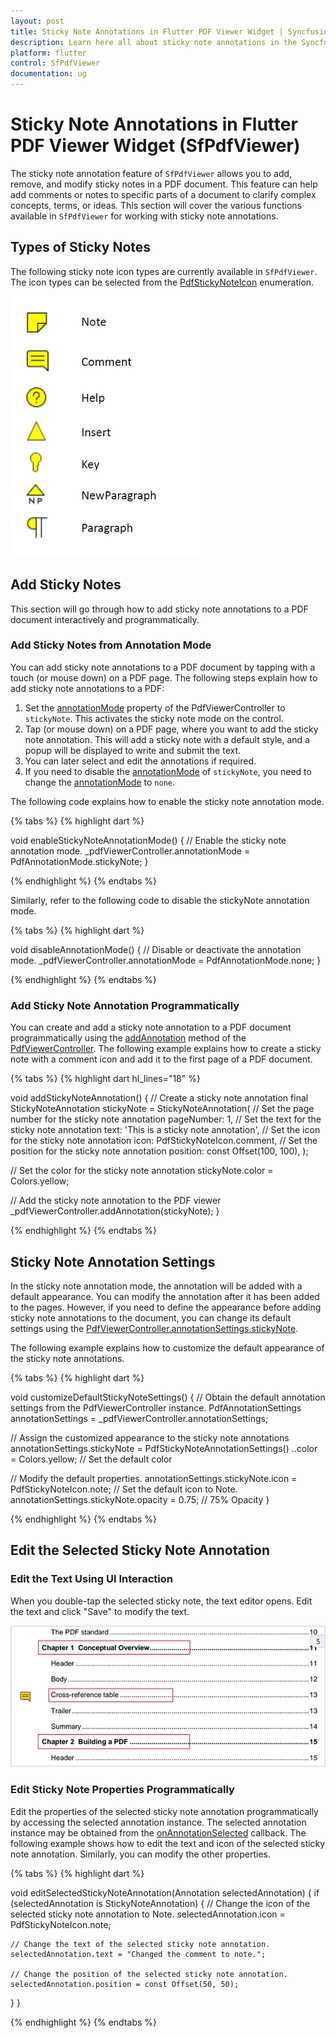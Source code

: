 ```yaml
---
layout: post
title: Sticky Note Annotations in Flutter PDF Viewer Widget | Syncfusion
description: Learn here all about sticky note annotations in the Syncfusion® Flutter PDF Viewer (SfPdfViewer) widget and more.
platform: flutter
control: SfPdfViewer
documentation: ug
---
```


# Sticky Note Annotations in Flutter PDF Viewer Widget (SfPdfViewer)

The sticky note annotation feature of `SfPdfViewer` allows you to add, remove, and modify sticky notes in a PDF document. This feature can help add comments or notes to specific parts of a document to clarify complex concepts, terms, or ideas. This section will cover the various functions available in `SfPdfViewer` for working with sticky note annotations.

## Types of Sticky Notes

The following sticky note icon types are currently available in `SfPdfViewer`. The icon types can be selected from the [PdfStickyNoteIcon](https://pub.dev/documentation/syncfusion_flutter_pdfviewer/latest/pdfviewer/PdfStickyNoteIcon.html) enumeration.

![Sticky note icon types](images/annotations/sticky-note-icon-types.png)

## Add Sticky Notes

This section will go through how to add sticky note annotations to a PDF document interactively and programmatically.

### Add Sticky Notes from Annotation Mode

You can add sticky note annotations to a PDF document by tapping with a touch (or mouse down) on a PDF page. The following steps explain how to add sticky note annotations to a PDF:

1. Set the [annotationMode](https://pub.dev/documentation/syncfusion_flutter_pdfviewer/latest/pdfviewer/PdfViewerController/annotationMode.html) property of the PdfViewerController to `stickyNote`. This activates the sticky note mode on the control.
2. Tap (or mouse down) on a PDF page, where you want to add the sticky note annotation. This will add a sticky note with a default style, and a popup will be displayed to write and submit the text.
3. You can later select and edit the annotations if required.
4. If you need to disable the [annotationMode](https://pub.dev/documentation/syncfusion_flutter_pdfviewer/latest/pdfviewer/PdfViewerController/annotationMode.html) of `stickyNote`, you need to change the [annotationMode](https://pub.dev/documentation/syncfusion_flutter_pdfviewer/latest/pdfviewer/PdfViewerController/annotationMode.html) to `none`.

The following code explains how to enable the sticky note annotation mode.

{% tabs %}
{% highlight dart %}

void enableStickyNoteAnnotationMode() {
  // Enable the sticky note annotation mode.
  _pdfViewerController.annotationMode = PdfAnnotationMode.stickyNote;
}

{% endhighlight %}
{% endtabs %}

Similarly, refer to the following code to disable the stickyNote annotation mode.

{% tabs %}
{% highlight dart %}

void disableAnnotationMode() {
  // Disable or deactivate the annotation mode.
  _pdfViewerController.annotationMode = PdfAnnotationMode.none;
}

{% endhighlight %}
{% endtabs %}

### Add Sticky Note Annotation Programmatically

You can create and add a sticky note annotation to a PDF document programmatically using the [addAnnotation](https://pub.dev/documentation/syncfusion_flutter_pdfviewer/latest/pdfviewer/PdfViewerController/addAnnotation.html) method of the [PdfViewerController](https://pub.dev/documentation/syncfusion_flutter_pdfviewer/latest/pdfviewer/PdfViewerController-class.html). The following example explains how to create a sticky note with a comment icon and add it to the first page of a PDF document.

{% tabs %}
{% highlight dart hl_lines="18" %}

void addStickyNoteAnnotation() {
  // Create a sticky note annotation
  final StickyNoteAnnotation stickyNote = StickyNoteAnnotation(
    // Set the page number for the sticky note annotation
    pageNumber: 1,
    // Set the text for the sticky note annotation
    text: 'This is a sticky note annotation',
    // Set the icon for the sticky note annotation
    icon: PdfStickyNoteIcon.comment,
    // Set the position for the sticky note annotation
    position: const Offset(100, 100),
  );

  // Set the color for the sticky note annotation
  stickyNote.color = Colors.yellow;

  // Add the sticky note annotation to the PDF viewer
  _pdfViewerController.addAnnotation(stickyNote);
}

{% endhighlight %}
{% endtabs %}

## Sticky Note Annotation Settings

In the sticky note annotation mode, the annotation will be added with a default appearance. You can modify the annotation after it has been added to the pages. However, if you need to define the appearance before adding sticky note annotations to the document, you can change its default settings using the [PdfViewerController.annotationSettings.stickyNote](https://pub.dev/documentation/syncfusion_flutter_pdfviewer/latest/pdfviewer/PdfAnnotationSettings/stickyNote.html).

The following example explains how to customize the default appearance of the sticky note annotations.

{% tabs %}
{% highlight dart %}

void customizeDefaultStickyNoteSettings() {
  // Obtain the default annotation settings from the PdfViewerController instance.
  PdfAnnotationSettings annotationSettings =
      _pdfViewerController.annotationSettings;

  // Assign the customized appearance to the sticky note annotations
  annotationSettings.stickyNote = PdfStickyNoteAnnotationSettings()
    ..color = Colors.yellow; // Set the default color

  // Modify the default properties.
  annotationSettings.stickyNote.icon =
      PdfStickyNoteIcon.note; // Set the default icon to Note.
  annotationSettings.stickyNote.opacity = 0.75; // 75% Opacity
}

{% endhighlight %}
{% endtabs %}

## Edit the Selected Sticky Note Annotation

### Edit the Text Using UI Interaction

When you double-tap the selected sticky note, the text editor opens. Edit the text and click "Save" to modify the text.

![Sticky note editing](images/annotations/sticky-notes-edit.gif)

### Edit Sticky Note Properties Programmatically

Edit the properties of the selected sticky note annotation programmatically by accessing the selected annotation instance. The selected annotation instance may be obtained from the [onAnnotationSelected](https://pub.dev/documentation/syncfusion_flutter_pdfviewer/latest/pdfviewer/SfPdfViewer/onAnnotationSelected.html) callback. The following example shows how to edit the text and icon of the selected sticky note annotation. Similarly, you can modify the other properties.

{% tabs %}
{% highlight dart %}

void editSelectedStickyNoteAnnotation(Annotation selectedAnnotation) {
  if (selectedAnnotation is StickyNoteAnnotation) {
    // Change the icon of the selected sticky note annotation to Note.
    selectedAnnotation.icon = PdfStickyNoteIcon.note;

    // Change the text of the selected sticky note annotation.
    selectedAnnotation.text = "Changed the comment to note.";

    // Change the position of the selected sticky note annotation.
    selectedAnnotation.position = const Offset(50, 50);
  }
}

{% endhighlight %}
{% endtabs %}